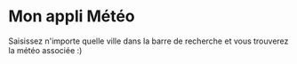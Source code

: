 # Mon appli Météo

Saisissez n'importe quelle ville dans la barre de recherche et vous trouverez la météo associée :)
